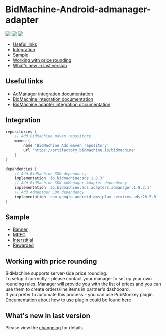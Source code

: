 # BidMachine-Android-admanager-adapter

[<img src="https://img.shields.io/badge/SDK%20Version-1.8.3-brightgreen">](https://github.com/bidmachine/BidMachine-Android-SDK)
[<img src="https://img.shields.io/badge/Adapter%20Version-1.8.3.1-green">](https://artifactory.bidmachine.io/bidmachine/io/bidmachine/ads.adapters.admanager/1.8.3.1/)
[<img src="https://img.shields.io/badge/AdManager%20Version-20.5.0-blue">](https://developers.google.com/ad-manager/mobile-ads-sdk/android/quick-start)

* [Useful links](#useful-links)
* [Integration](#integration)
* [Sample](#sample)
* [Working with price rounding](#working-with-price-rounding)
* [What's new in last version](#whats-new-in-last-version)

## Useful links
* [AdManager integration documentation](https://developers.google.com/ad-manager/mobile-ads-sdk/android/quick-start)
* [BidMachine integration documentation](https://docs.bidmachine.io/docs/in-house-mediation)
* [BidMachine adapter integration documentation](https://docs.bidmachine.io/docs/google-ad-manager)

## Integration
```gradle
repositories {
    // Add BidMachine maven repository
    maven {
        name 'BidMachine Ads maven repository'
        url 'https://artifactory.bidmachine.io/bidmachine'
    }
}

dependencies {
    // Add BidMachine SDK dependency
    implementation 'io.bidmachine:ads:1.8.3'
    // Add BidMachine SDK AdManager Adapter dependency
    implementation 'io.bidmachine:ads.adapters.admanager:1.8.3.1'
    // Add AdManager SDK dependency
    implementation 'com.google.android.gms:play-services-ads:20.5.0'
}
```

## Sample
* [Banner](example_pre_bid/src/main/java/io/bidmachine/example/MainActivity.java#L129)
* [MREC](example_pre_bid/src/main/java/io/bidmachine/example/MainActivity.java#L252)
* [Interstitial](example_pre_bid/src/main/java/io/bidmachine/example/MainActivity.java#L375)
* [Rewarded](example_pre_bid/src/main/java/io/bidmachine/example/MainActivity.java#L489)

## Working with price rounding
BidMachine supports server-side price rounding.<br>
To setup it correctly - please contact your manager to set up your own rounding rules. Manager will provide you with the list of prices and you can use them to create orders/line items in partner's dashboard.<br>
If you prefer to automate this process - you can use PubMonkey plugin.<br>
Documentation about how to use plugin could be found [here](https://doc.bidmachine.io/eng/ssp-publisher-integration-documentation/bidmachine-custom-adapters/how-to-use-plugin-for-integration-via-mopub-google/creating-line-items-in-google-ad-manager-dashboard)

## What's new in last version
Please view the [changelog](CHANGELOG.md) for details.